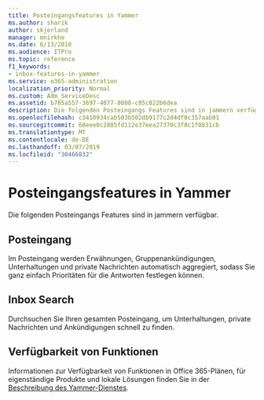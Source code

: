 ```yaml
---
title: Posteingangsfeatures in Yammer
ms.author: sharik
author: skjerland
manager: mnirkhe
ms.date: 6/13/2018
ms.audience: ITPro
ms.topic: reference
f1_keywords:
- inbox-features-in-yammer
ms.service: o365-administration
localization_priority: Normal
ms.custom: Adm_ServiceDesc
ms.assetid: b785a557-3697-4077-8008-c85c822b6dea
description: Die folgenden Posteingangs Features sind in jammern verfügbar.
ms.openlocfilehash: c3410934cab503b502db9177c2d4df0c357aab01
ms.sourcegitcommit: 68eee0c2885fd112e37eea27370c3f8c1f0831cb
ms.translationtype: MT
ms.contentlocale: de-DE
ms.lasthandoff: 03/07/2019
ms.locfileid: "30466832"
---
```

# <a name="inbox-features-in-yammer"></a>Posteingangsfeatures in Yammer

Die folgenden Posteingangs Features sind in jammern verfügbar.
  
## <a name="inbox"></a>Posteingang
<a name="bkmk_Inbox"> </a>

Im Posteingang werden Erwähnungen, Gruppenankündigungen, Unterhaltungen und private Nachrichten automatisch aggregiert, sodass Sie ganz einfach Prioritäten für die Antworten festlegen können.
  
## <a name="inbox-search"></a>Inbox Search
<a name="bkmk_InboxSearch"> </a>

Durchsuchen Sie Ihren gesamten Posteingang, um Unterhaltungen, private Nachrichten und Ankündigungen schnell zu finden.
  
## <a name="feature-availability"></a>Verfügbarkeit von Funktionen
<a name="bkmk_InboxSearch"> </a>

Informationen zur Verfügbarkeit von Funktionen in Office 365-Plänen, für eigenständige Produkte und lokale Lösungen finden Sie in der [Beschreibung des Yammer-Dienstes](yammer-service-description.md).
  


